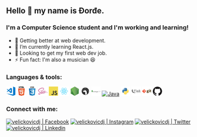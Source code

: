 ## Hello 👋 my name is Đorđe.

### I'm a Computer Science student and I'm working and learning!

- 🔭 Getting better at web development.
- 🌱 I’m currently learning React.js.
- 👯 Looking to get my first web dev job.
- ⚡ Fun fact: I'm also a musician 😆

### Languages & tools:

[<img src="https://raw.githubusercontent.com/github/explore/80688e429a7d4ef2fca1e82350fe8e3517d3494d/topics/visual-studio-code/visual-studio-code.png" alt="Visual Studio Code" width="25px" height="25px" />][VSC]
[<img src="https://raw.githubusercontent.com/github/explore/80688e429a7d4ef2fca1e82350fe8e3517d3494d/topics/html/html.png" alt="HTML5" width="25px" height="25px" />][HTML]
[<img src="https://raw.githubusercontent.com/github/explore/80688e429a7d4ef2fca1e82350fe8e3517d3494d/topics/css/css.png" alt="CSS3" width="25px" height="25px" />][CSS]
[<img src="https://raw.githubusercontent.com/github/explore/80688e429a7d4ef2fca1e82350fe8e3517d3494d/topics/sass/sass.png" alt="SASS" width="25px" height="25px" />][SASS]
[<img src="https://raw.githubusercontent.com/github/explore/80688e429a7d4ef2fca1e82350fe8e3517d3494d/topics/javascript/javascript.png" alt="JavaScript" width="25px" height="25px" />][JS]
[<img src="https://raw.githubusercontent.com/github/explore/80688e429a7d4ef2fca1e82350fe8e3517d3494d/topics/react/react.png" alt="React.js" width="25px" height="25px" />][React]
[<img src="https://raw.githubusercontent.com/github/explore/80688e429a7d4ef2fca1e82350fe8e3517d3494d/topics/nodejs/nodejs.png" alt="NodeJS" width="25px" height="25px" />][NodeJS]
[<img src="https://raw.githubusercontent.com/github/explore/361e2821e2dea67711cde99c9c40ed357061cf27/topics/deno/deno.png" alt="Deno" width="25px" height="25px" />][Deno]
[<img src="https://raw.githubusercontent.com/github/explore/361e2821e2dea67711cde99c9c40ed357061cf27/topics/mongodb/mongodb.png" alt="mongoDB" width="25px" height="25px" />][mongoDB]
[<img src="https://cdn.iconscout.com/icon/free/png-256/java-43-569305.png" alt="Java" width="25px" height="25px" />][Java]
[<img src="https://raw.githubusercontent.com/github/explore/361e2821e2dea67711cde99c9c40ed357061cf27/topics/python/python.png" alt="Python" width="25px" height="25px" />][Python]
[<img src="https://raw.githubusercontent.com/github/explore/361e2821e2dea67711cde99c9c40ed357061cf27/topics/flask/flask.png" alt="Flask" width="25px" height="25px" />][Flask]
[<img src="https://raw.githubusercontent.com/github/explore/361e2821e2dea67711cde99c9c40ed357061cf27/topics/git/git.png" alt="git" width="25px" height="25px" />][git]
[<img src="https://raw.githubusercontent.com/github/explore/361e2821e2dea67711cde99c9c40ed357061cf27/topics/github/github.png" alt="GitHub" width="25px" height="25px" />][GitHub]

### Connect with me:

[<img src="https://cdn.jsdelivr.net/npm/simple-icons@v4/icons/facebook.svg" alt="velickovicdj | Facebook" width="25px" height="25px" />][Facebook]
[<img src="https://cdn.jsdelivr.net/npm/simple-icons@v4/icons/instagram.svg" alt="velickovicdj | Instagram" width="25px" height="25px" />][Instagram]
[<img src="https://cdn.jsdelivr.net/npm/simple-icons@v4/icons/twitter.svg" alt="velickovicdj | Twitter" width="25px" height="25px" />][Twitter]
[<img src="https://cdn.jsdelivr.net/npm/simple-icons@v4/icons/linkedin.svg" alt="velickovicdj | Linkedin" width="25px" height="25px" />][Linkedin]

<!-- Links -->

[VSC]: https://code.visualstudio.com
[HTML]: https://en.wikipedia.org/wiki/HTML
[CSS]: https://en.wikipedia.org/wiki/Cascading_Style_Sheets
[SASS]: https://sass-lang.com
[JS]: https://www.javascript.com/
[React]: https://reactjs.org
[NodeJS]: https://nodejs.org/en/about/
[Deno]: https://deno.land
[mongoDB]: https://www.mongodb.com
[Java]: https://www.java.com/en/
[Python]: https://www.python.org/
[Flask]: https://en.wikipedia.org/wiki/Flask_(web_framework)
[GIT]: https://git-scm.com/
[GitHub]: https://github.com/about
[Facebook]: https://www.facebook.com/djordje.velickovitj
[Instagram]: https://www.instagram.com/velickovicdj
[Twitter]: https://twitter.com/velickovicdj
[Linkedin]: https://www.linkedin.com/in/đorđe-veličković-6a295920a
